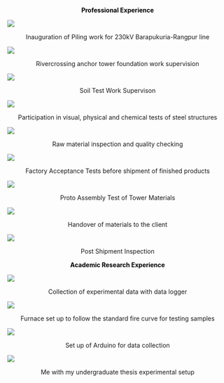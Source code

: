 <p style="text-align: center; font-weight: bold; color: black;">
Professional Experience
</p>

![](images/273816706_3158492817766455_2618705881817255507_n.jpg)
<p style="text-align: center">
Inauguration of Piling work for 230kV Barapukuria-Rangpur line
</p>

![](images/468755367_8958838320847499_3311467466135072302_n.jpg)
<p style="text-align: center">
Rivercrossing anchor tower foundation work supervision
</p>

![](images/1619037001744.jpg)
<p style="text-align: center">
Soil Test Work Supervison
</p>

![](images/1731463417998.jpg)
<p style="text-align: center">
Participation in visual, physical and chemical tests of steel structures
</p>

![](images/1731463417844.jpg)
<p style="text-align: center">
Raw material inspection and quality checking
</p>

![](images/1731463417830.jpg)
<p style="text-align: center">
Factory Acceptance Tests before shipment of finished products
</p>

![](images/1731463417701.jpg)
<p style="text-align: center">
Proto Assembly Test of Tower Materials
</p>


![](images/1731463418075.jpg)
<p style="text-align: center">
Handover of materials to the client
</p>

![](images/1731463418061.jpg)
<p style="text-align: center">
Post Shipment Inspection
</p>

<p style="text-align: center; font-weight: bold; color: black;">
Academic Research Experience
</p>

![](images/IMG_20200306_102609.jpg)
<p style="text-align: center">
Collection of experimental data with data logger
</p>

![](images/IMG_20200305_221358.jpg)
<p style="text-align: center">
Furnace set up to follow the standard fire curve for testing samples
</p>


![](images/IMG_20200306_102616.jpg)
<p style="text-align: center">
Set up of Arduino for data collection
</p>

![](images/image2_converted.png)
<p style="text-align: center">
Me with my undergraduate thesis experimental setup
</p>

